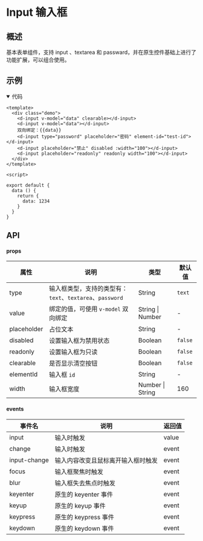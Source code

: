 # Input 输入框

## 概述

基本表单组件，支持 input 、textarea 和 passward，并在原生控件基础上进行了功能扩展，可以组合使用。

## 示例

<ClientOnly>
  <demo-input></demo-input>
</ClientOnly>

<details open>
<summary>代码</summary>

```vue
<template>
  <div class="demo">
    <d-input v-model="data" clearable></d-input>
    <d-input v-model="data"></d-input>
    双向绑定：{{data}}
    <d-input type="password" placeholder="密码" element-id="test-id"></d-input>
    <d-input placeholder="禁止" disabled :width="100"></d-input>
    <d-input placeholder="readonly" readonly width="100"></d-input>
  </div>
</template>

<script>

export default {
  data () {
    return {
      data: 1234
    }
  }
}
```

</details>

## API

#### props

| 属性 | 说明 | 类型 | 默认值 |
| - | - | - | - |
| type | 输入框类型，支持的类型有：`text`、`textarea`、`password` | String | `text` |
| value | 绑定的值，可使用 `v-model` 双向绑定 | String \| Number | - |
| placeholder | 占位文本 | String | - |
| disabled | 设置输入框为禁用状态 | Boolean | `false` |
| readonly | 设置输入框为只读 | Boolean | `false` |
| clearable | 是否显示清空按钮 | Boolean | `false` |
| elementId | 输入框 `id` | String | - |
| width | 输入框宽度 | Number \| String | 160 |

#### events

| 事件名 | 说明 | 返回值 |
| ------ | ---- | ------ |
| input | 输入时触发 | value |
| change | 输入时触发 | event |
| input-change | 输入内容改变且鼠标离开输入框时触发 | event |
| focus | 输入框聚焦时触发 | event |
| blur | 输入框失去焦点时触发 | event |
| keyenter | 原生的 keyenter 事件 | event |
| keyup | 原生的 keyup 事件 | event |
| keypress | 原生的 keypress 事件 | event |
| keydown | 原生的 keydown 事件 | event |
